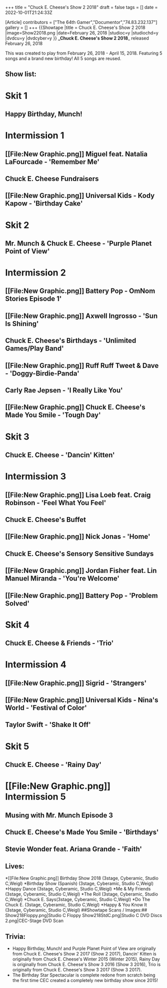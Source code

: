 +++
title = "Chuck E. Cheese's Show 2 2018"
draft = false
tags = []
date = 2022-10-01T21:24:33Z

[Article]
contributors = ["The 64th Gamer","Documentor","74.83.232.137"]
gallery = []
+++
{{Showtape
|title = Chuck E. Cheese's Show 2 2018
|image=Show22018.png
|date=February 26, 2018
|studioc=y
|studiochd=y
|dvdcu=y
|dvdcyber=y
}}
**_Chuck E. Cheese's Show 2 2018**_ released February 26, 2018

This was created to play from February 26, 2018 - April 15, 2018. Featuring 5 songs and a brand new birthday! All 5 songs are reused.

## Show list: ##

# **Skit 1**
## Happy Birthday, Munch!
# **Intermission 1**
## [[File:New Graphic.png]] Miguel feat. Natalia LaFourcade - 'Remember Me'
## Chuck E. Cheese Fundraisers
## [[File:New Graphic.png]] Universal Kids - Kody Kapow - 'Birthday Cake'
# **Skit 2**
## Mr. Munch & Chuck E. Cheese - 'Purple Planet Point of View'
# **Intermission 2**
## [[File:New Graphic.png]] Battery Pop - OmNom Stories Episode 1'
## [[File:New Graphic.png]] Axwell Ingrosso - 'Sun Is Shining'
## Chuck E. Cheese's Birthdays - 'Unlimited Games/Play Band'
## [[File:New Graphic.png]] Ruff Ruff Tweet & Dave - 'Doggy-Birdie-Panda'
## Carly Rae Jepsen - 'I Really Like You'
## [[File:New Graphic.png]] Chuck E. Cheese's Made You Smile - 'Tough Day'
# **Skit 3** 
## Chuck E. Cheese - 'Dancin' Kitten'
# **Intermission 3**
## [[File:New Graphic.png]] Lisa Loeb feat. Craig Robinson - 'Feel What You Feel'
## Chuck E. Cheese's Buffet
## [[File:New Graphic.png]] Nick Jonas - 'Home'
## Chuck E. Cheese's Sensory Sensitive Sundays
## [[File:New Graphic.png]] Jordan Fisher feat. Lin Manuel Miranda - 'You're Welcome'
## [[File:New Graphic.png]] Battery Pop - 'Problem Solved'
# **Skit 4**
## Chuck E. Cheese & Friends - 'Trio'
# **Intermission 4** 
## [[File:New Graphic.png]] Sigrid - 'Strangers'
## [[File:New Graphic.png]] Universal Kids - Nina's World - 'Festival of Color'
## Taylor Swift - 'Shake It Off'
# **Skit 5** 
## Chuck E. Cheese - 'Rainy Day'
# [[File:New Graphic.png]] **Intermission 5**
## Musing with Mr. Munch Episode 3 
## Chuck E. Cheese's Made You Smile - 'Birthdays'
## Stevie Wonder feat. Ariana Grande - 'Faith'

## Lives: ##
*[[File:New Graphic.png]] Birthday Show 2018 (3stage, Cyberamic, Studio C,Weigl)
*Birthday Show (Spanish) (3stage, Cyberamic, Studio C,Weigl)
*Happy Dance (3stage, Cyberamic, Studio C,Weigl)
*Me & My Friends (3stage, Cyberamic, Studio C,Weigl)
*The Roll (3stage, Cyberamic, Studio C,Weigl)
*Chuck E. Says(3stage, Cyberamic, Studio C,Weigl)
*Do The Chuck E. (3stage, Cyberamic, Studio C,Weigl)
*Happy & You Know It (3stage, Cyberamic, Studio C,Weigl)
##Showtape Scans / Images:##
<gallery>
Show218Floppy.png|Studio C Floppy
Show218StdC.png|Studio C DVD
Discs 2.png|CEC-Stage DVD Scan
</gallery>

## Trivia: ##

* Happy Birthday, Munch! and Purple Planet Point of View are originally from Chuck E. Cheese's Show 2 2017 (Show 2 2017), Dancin' Kitten is originally from  Chuck E. Cheese's Winter 2015 (Winter 2015), Rainy Day is originally from Chuck E. Cheese's Show 3 2016 (Show 3 2016), Trio is originally from Chuck E. Cheese's Show 3 2017 (Show 3 2017).
* The Birthday Star Spectacular is complete redone from scratch being the first time CEC created a completely new birthday show since 2015!